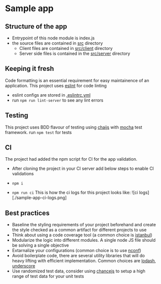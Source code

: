 # Sample app

## Structure of the app

* Entrypoint of this node module is index.js
* the source files are contained in [src](./src) directory
  * Client files are contained in [src/client](./src/client) directory
  * Server side files is contained in the [src/server](./src/server) directory

## Keeping it fresh

Code formatting is an essential requirement for easy maintainence of an application. This project uses [eslint](https://eslint.org/) for code linting
* eslint configs are stored in [.eslintrc.yml](./.eslintrc.yml)
* run `npm run lint-server` to see any lint errors

## Testing

This project uses BDD flavour of testing using [chaijs](http://chaijs.com/) with [mocha](https://mochajs.org/) test framework.
run `npm test` for tests

## CI

The project had added the npm script for CI for the app validation.
* After cloning the project in your CI server add below steps to enable CI validations

* `npm i`
* `npm run ci`
This is how the ci logs for this project looks like:
![ci logs][./sample-app-ci-logs.png]

## Best practices

* Baseline the styling requirements of your project beforehand and create the style checked as a common artifact for different projects to use
* Think about using a code coverage tool (a common choice is [istanbul](https://github.com/gotwarlost/istanbul))
* Modularize the logic into different modules. A single node JS file should be solving a single objective
* Extarnalize your configurations (common choice is to use [nconf](https://github.com/indexzero/nconf))
* Avoid boilerplate code, there are several utility libraries that will do heavy lifting with efficient implementation. Common choices are [lodash](https://lodash.com/), [underscore](http://underscorejs.org/)
* Use randomized test data, consider using [chancejs](http://chancejs.com/) to setup a high range of test data for your unit tests
